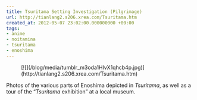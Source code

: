 ```yaml
---
title: Tsuritama Setting Investigation (Pilgrimage)
url: http://tianlang2.s206.xrea.com/Tsuritama.htm
created_at: 2012-05-07 23:02:00.000000000 +00:00
tags:
- anime
- noitamina
- tsuritama
- enoshima
---
```


<figure markdown="1">
[![](/blog/media/tumblr_m3oda1HlvX1qhcb4p.jpg)](http://tianlang2.s206.xrea.com/Tsuritama.htm)
</figure>

Photos of the various parts of Enoshima depicted in *Tsuritama*, as well
as a tour of the “*Tsuritama* exhibition” at a local museum.
